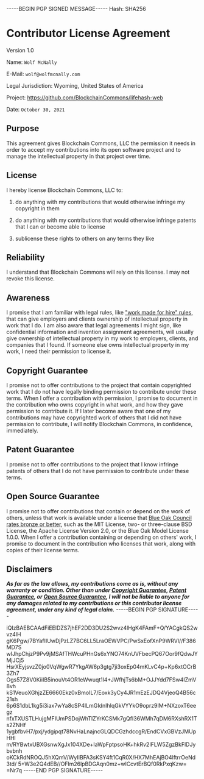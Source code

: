 -----BEGIN PGP SIGNED MESSAGE-----
Hash: SHA256

# Contributor License Agreement

Version 1.0

Name: `Wolf McNally`

E-Mail: `wolf@wolfmcnally.com`

Legal Jurisdiction: Wyoming, United States of America

Project: https://github.com/BlockchainCommons/lifehash-web

Date: `October 30, 2021`

## Purpose

This agreement gives Blockchain Commons, LLC the permission it needs in order to accept my contributions into its open software project and to manage the intellectual property in that project over time.

## License

I hereby license Blockchain Commons, LLC to:

1.  do anything with my contributions that would otherwise infringe my copyright in them

2.  do anything with my contributions that would otherwise infringe patents that I can or become able to license

3.  sublicense these rights to others on any terms they like

## Reliability

I understand that Blockchain Commons will rely on this license.  I may not revoke this license.

## Awareness

I promise that I am familiar with legal rules, like ["work made for hire" rules](http://worksmadeforhire.com), that can give employers and clients ownership of intellectual property in work that I do.  I am also aware that legal agreements I might sign, like confidential information and invention assignment agreements, will usually give ownership of intellectual property in my work to employers, clients, and companies that I found.  If someone else owns intellectual property in my work, I need their permission to license it.

## Copyright Guarantee

I promise not to offer contributions to the project that contain copyrighted work that I do not have legally binding permission to contribute under these terms.  When I offer a contribution with permission, I promise to document in the contribution who owns copyright in what work, and how they gave permission to contribute it.  If I later become aware that one of my contributions may have copyrighted work of others that I did not have permission to contribute, I will notify Blockchain Commons, in confidence, immediately.

## Patent Guarantee

I promise not to offer contributions to the project that I know infringe patents of others that I do not have permission to contribute under these terms.

## Open Source Guarantee

I promise not to offer contributions that contain or depend on the work of others, unless that work is available under a license that [Blue Oak Council rates bronze or better](https://blueoakconcil.org/list), such as the MIT License, two- or three-clause BSD License, the Apache License Version 2.0, or the Blue Oak Model License 1.0.0.  When I offer a contribution containing or depending on others' work, I promise to document in the contribution who licenses that work, along with copies of their license terms.

## Disclaimers

***As far as the law allows, my contributions come as is, without any warranty or condition.  Other than under [Copyright Guarantee](#copyright-guarantee), [Patent Guarantee](#patent-guarantee), or [Open Source Guarantee](#open-source-guarantee), I will not be liable to anyone for any damages related to my contributions or this contributor license agreement, under any kind of legal claim.***
-----BEGIN PGP SIGNATURE-----

iQIzBAEBCAAdFiEElDZS7jhEF2DD3DU2S2wvz4lHgK4FAmF+Q/YACgkQS2wvz4lH
gK6Pgw/7BYafIIUwDjPzLZ7BC6LL5LraOEWVPC/PwSxEofXnP9WRVl//F386MD7S
wIJhpChjzP9Pv9jMSAfTHWcuPHnGs6xYNO74KnUVFbecPQ67Oor9fQdwJYMjJCj5
HsrXEyjsvzZ0jo0VqWgwR7YkgAW6p3gtg7ji3oxEp04mKLvC4p+Kp6xtOCrB3Zh7
Ogs57Z8V0KiiIB5inouVt4OR1eWwuqt1l4+JWfhjTs6bM+OJJYdd7FSw4IZmV8vh
kS1VeuoXGhjzZE6660Ekz0xBmoIL7/Eoxk3yCy4JR1mEzEJDQ4VjeoQ4B56c21sh
6p6S1dbL1kg5i3iax7wYa8cSP4ILmGIdnIhlqGkVYYkO9oprz9IM+NXzoxT6eegz
nfxTXUSTLHujgMFIUmPSDojWhTIZYrKCSMk7gQfI36WMh7qDM6RXshRX1Ts2ZNHf
1ygbfbvH7/pxj/ydgipqt78NvHaLnajncGLQDCGzhdccgR/EndCVxGBVzJMUpHHl
m/RYBwtxUBXGsnwXgJx104XDe+IaWpFptpsoHK+hkRv2IFLW5ZgzBkFlDJybvbnh
oKCkRdNROQJ5hXQmV/WyIIBFA3sKSY4ft1CqR0X/HX7MhEAjBO4lftrrOeNd3td/
5+W3e2Q4dEB//OFlm26lpBDGAqn0mz+wICcvtErBQf0RkPxqKzw=
=Nr7q
-----END PGP SIGNATURE-----
